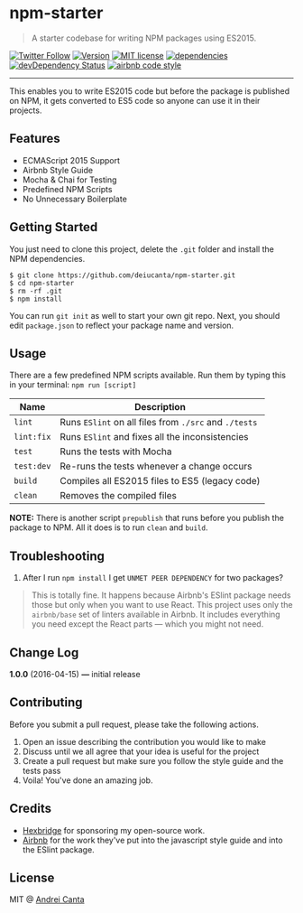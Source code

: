 # npm-starter

> A starter codebase for writing NPM packages using ES2015.

[![Twitter Follow](https://img.shields.io/twitter/follow/deiucanta.svg?style=social?maxAge=2592000)](https://twitter.com/deiucanta)
[![Version](https://img.shields.io/npm/v/npm-starter.svg)](https://www.npmjs.com/package/npm-starter)
[![MIT license](https://img.shields.io/badge/license-MIT-brightgreen.svg)](https://github.com/deiucanta/npm-starter/blob/master/LICENSE)
[![dependencies](https://david-dm.org/deiucanta/npm-starter.svg)](https://david-dm.org/deiucanta/npm-starter)
[![devDependency Status](https://david-dm.org/deiucanta/npm-starter/dev-status.svg)](https://david-dm.org/deiucanta/npm-starter#info=devDependencies)
[![airbnb code style](https://img.shields.io/badge/code%20style-airbnb-fd5c63.svg)](https://github.com/airbnb/javascript)

---

This enables you to write ES2015 code but before the package is published on NPM, it gets converted to ES5 code so anyone can use it in their projects.

## Features

- ECMAScript 2015 Support
- Airbnb Style Guide
- Mocha & Chai for Testing
- Predefined NPM Scripts
- No Unnecessary Boilerplate

## Getting Started

You just need to clone this project, delete the `.git` folder and install the NPM dependencies.

```shell
$ git clone https://github.com/deiucanta/npm-starter.git
$ cd npm-starter
$ rm -rf .git
$ npm install
```

You can run `git init` as well to start your own git repo. Next, you should edit `package.json` to reflect your package name and version.

## Usage

There are a few predefined NPM scripts available. Run them by typing this in your terminal: `npm run [script]`

| Name       | Description                                           |
| ---------- | ----------------------------------------------------- |
| `lint`     | Runs `ESlint` on all files from `./src` and `./tests` |
| `lint:fix` | Runs `ESlint` and fixes all the inconsistencies       |
| `test`     | Runs the tests with Mocha                             |
| `test:dev` | Re-runs the tests whenever a change occurs            |
| `build`    | Compiles all ES2015 files to ES5 (legacy code)        |
| `clean`    | Removes the compiled files                            |

**NOTE:** There is another script `prepublish` that runs before you publish the package to NPM. All it does is to run `clean` and `build`.

## Troubleshooting

1. After I run `npm install` I get `UNMET PEER DEPENDENCY` for two packages?

> This is totally fine. It happens because Airbnb's ESlint package needs those but only when you want to use React. This project uses only the `airbnb/base` set of linters available in Airbnb. It includes everything you need except the React parts — which you might not need.

## Change Log

**1.0.0** (2016-04-15) **—** initial release

## Contributing

Before you submit a pull request, please take the following actions.

1. Open an issue describing the contribution you would like to make
2. Discuss until we all agree that your idea is useful for the project
3. Create a pull request but make sure you follow the style guide and the tests pass
4. Voila! You've done an amazing job.

## Credits

- [Hexbridge](http://hexbridge.com) for sponsoring my open-source work.
- [Airbnb](http://airbnb.com) for the work they've put into the javascript style guide and into the ESlint package.

## License

MIT @ [Andrei Canta](https://twitter.com/deiucanta)